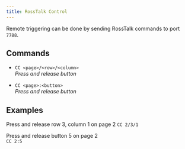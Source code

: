 ```yaml
---
title: RossTalk Control
---
```


Remote triggering can be done by sending RossTalk commands to port `7788`.

## Commands

- `CC <page>/<row>/<column>`  
  _Press and release button_

- `CC <page>:<button>`  
  _Press and release button_

## Examples

Press and release row 3, column 1 on page 2
`CC 2/3/1`

Press and release button 5 on page 2  
`CC 2:5`
